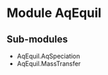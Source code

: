 Module AqEquil
==============

Sub-modules
-----------
* AqEquil.AqSpeciation
* AqEquil.MassTransfer